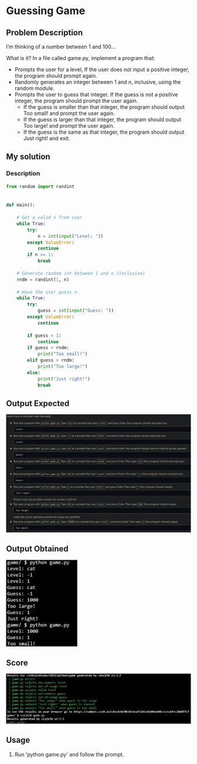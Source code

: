 # Guessing Game

## Problem Description

I’m thinking of a number between 1 and 100…

What is it?
In a file called game.py, implement a program that:

- Prompts the user for a level, If the user does not input a positive integer, the program should prompt again.
- Randomly generates an integer between 1 and $n$, inclusive, using the random module.
- Prompts the user to guess that integer. If the guess is not a positive integer, the program should prompt the user again.
  - If the guess is smaller than that integer, the program should output Too small! and prompt the user again.
  - If the guess is larger than that integer, the program should output Too large! and prompt the user again.
  - If the guess is the same as that integer, the program should output Just right! and exit.

## My solution

### Description

```python
from random import randint


def main():

    # Get a valid n from user
    while True:
        try:
            n = int(input("Level: "))
        except ValueError:
            continue
        if n >= 1:
            break

    # Generate random int between 1 and n (inclusive)
    rndm = randint(1, n)

    # Have the user guess n
    while True:
        try:
            guess = int(input("Guess: "))
        except ValueError:
            continue

        if guess < 1:
            continue
        if guess < rndm:
            print("Too small!")
        elif guess > rndm:
            print("Too large!")
        else:
            print("Just right!")
            break
```

## Output Expected

![OutputExpected](Resources/output_expected.png)

## Output Obtained

![As expected](Resources/output_obtained.png)

## Score

![All good](./Resources/score.png)

## Usage

1. Run 'python game.py' and follow the prompt.